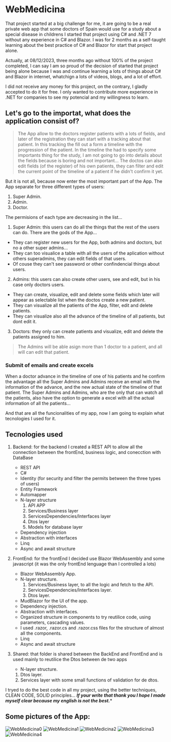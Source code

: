 # WebMedicina

That project started at a big challenge for me, it are going to be a real private web app that some doctors of Spain would use for a study about a special disease in childrens
I started that project using C# and .NET 7 without any experience in C# and Blazor. I was for 2 months as a self-taught learning about the best practice of C# and Blazor for start that project alone.

Actually, at 08/12/2023, three months ago without 100% of the project completed, I can say I am so proud of the decision of started that project being alone because I was and continue learning a lots of things about C# and Blazor in internet, whatchign a lots of videos, blogs, and a lot of effort.

I did not receive any money for this project, on the contrary, I gladly accepted to do it for free. I only wanted to contribute more experience in .NET for companies to see my potencial and my willingness to learn.

## Let's go to the importat, what does the application consist of?
  > The App allow to the doctors register patients with a lots of fields, and later of the registration they can start with a tracking about that patient. In this tracking the fill out a form a timeline
  > with the progression of the patient. In the timeline the had to specify some importants thing for the study, I am not going to go into details about the fields because is boring and not important...
  > The doctos can also edit fields (of the register) of his own patients, they can filter and edit the current point of the timeline of a patient if he didn't confirm it yet.

But it is not all, because now enter the most important part of the App. The App separate for three different types of users:
1. Super Admin.
2. Admin.
3. Doctor.

The permisions of each type are decreasing in the list... 
1. Super Admin: this users can do all the things that the rest of the users can do. There are the gods of the App...
  - They can register new users for the App, both admins and doctors, but no a other super admins...
  - They can too visualice a table with all the users of the aplication without others superadmins, they can edit fields of that users.
  - Of couse they can't see password or other confindencial things about users.
2. Admins: this users can also create other users, see and edit, but in his case only doctors users.
  - They can create, visualize, edit and delete some fields which later will appear as selectable list when the doctos create a new patient.
  - They can visualize all the patients of the App, filter, edit and delete patients.
  - They can visualize also all the advance of the timeline of all patients, but dont edit it.
3. Doctors: they only can create patients and visualize, edit and delete the patients assigned to him.

  > The Admins will be able asign more than 1 doctor to a patient, and all will can edit that patient.

### Submit of emails and create excels
When a doctor advance in the timeline of one of his patients and he confirm the advantage all the Super Admins and Admins receive an email with the information of the advance, and the new actual state of the timeline of that patient.
The Super Admins and Admins, who are the only that can watch all the patients, also have the option to generate a excel with all the actual information of all the patients...

And that are all the funcionalities of my app, now I am going to explain what tecnologies I used for it.

## Tecnologies used
1. Backend: for the backend I created a REST API to allow all the connection between the frontEnd, business logic, and conecction with DataBase
    - REST API
    - C#
    - Identity (for security and filter the permits between the three types of users)
    - Entity Framework
    - Automapper
    - N-layer structure
      1. API APP
      2. Services/Business layer
      3. ServicesDependencies/Interfaces layer
      4. Dtos layer
      5. Models for database layer
    - Dependency injection
    - Abstraction with interfaces
    - Linq
    - Async and await structure

2. FrontEnd: for the frontEnd I decided use Blazor WebAssembly and some javascript (it was the only frontEnd lenguage than I controlled a lots)
    - Blazor WebAssembly App.
    - N-layer structure.
      1. Services/Business layer, to all the logic and fetch to the API.
      2. ServicesDependencies/Interfaces layer.
      3. Dtos layer.
    - MudBlazor for the UI of the app.
    - Dependency injection.
    - Abstraction with interfaces.
    - Organized structure in components to try reutilice code, using parameters, cascading values.
    - I used .razor, .razor.cs and .razor.css files for the structure of almost all the components.
    - Linq
    - Async and await structure

3. Shared: that folder is shared between the BackEnd and FrontEnd and is used mainly to reutilice the Dtos between de two apps
   - N-layer structure.
    1. Dtos layer.
    2. Services layer with some small functions of validation for de dtos.
  
I tryed to do the best code in all my project, using the better techniques, CLEAN CODE, SOLID principles...
***If your write that thank you I hope I made myself clear because my english is not the best.****

## Some pictures of the App: 
![WebMedicina0](https://github.com/Amimbrer/WebMedicina/assets/136268910/b5553272-74a2-47ba-b2b3-9e0df8b02d2c)
![WebMedicina1](https://github.com/Amimbrer/WebMedicina/assets/136268910/28665e8f-a320-4c12-9cb3-748bbb613469)
![WebMedicina2](https://github.com/Amimbrer/WebMedicina/assets/136268910/e9ea9c2d-be80-4ca6-a7a3-c5c2d8a932b9)
![WebMedicina3](https://github.com/Amimbrer/WebMedicina/assets/136268910/ef966251-80a0-4630-9d01-ee9da68d407d)
![WebMedicina4](https://github.com/Amimbrer/WebMedicina/assets/136268910/5d74dab7-5460-44cd-989e-6cdfd0e9cdf3)
